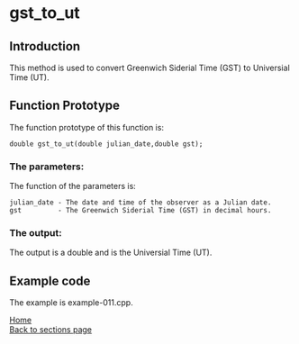 # gst_to_ut

## Introduction

This method is used to convert Greenwich Siderial Time (GST) to Universial Time (UT).
 
## Function Prototype

The function prototype of this function is:

  	double gst_to_ut(double julian_date,double gst);

### The parameters:
The function of the parameters is:

	julian_date	- The date and time of the observer as a Julian date.   
	gst			- The Greenwich Siderial Time (GST) in decimal hours.  

### The output: 

The output is a double and is the Universial Time (UT).  

## Example code

The example is example-011.cpp.

[Home](readme.md)  
[Back to sections page](Sections.md)